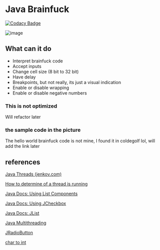# Java Brainfuck
[![Codacy Badge](https://api.codacy.com/project/badge/Grade/5b3a7616a2054651a686c3254e7a7754)](https://www.codacy.com/manual/0x4kgi/java-brainfuck?utm_source=github.com&amp;utm_medium=referral&amp;utm_content=0x4kgi/java-brainfuck&amp;utm_campaign=Badge_Grade)

![image](https://i.imgur.com/tTip51r.png)

## What can it do

 * Interpret brainfuck code
 * Accept inputs
 * Change cell size (8 bit to 32 bit)
 * Have delay
 * Breakpoints, but not really, its just a visual indication
 * Enable or disable wrapping
 * Enable or disable negative numbers

### This is not optimized

Will refactor later

### the sample code in the picture

The hello world brainfuck code is not mine, I found it in coldegolf lol, will add the link later

## references

[Java Threads (jenkov.com)](http://tutorials.jenkov.com/java-concurrency/creating-and-starting-threads.html)

[How to determine of a thread is running](https://stackoverflow.com/questions/861346/in-java-how-do-you-determine-if-a-thread-is-running)

[Java Docs: Using List Components](https://docs.oracle.com/javase/tutorial/uiswing/components/list.html)

[Java Docs: Using JCheckbox](https://docs.oracle.com/javase/7/docs/api/javax/swing/JCheckBox.html)

[Java Docs: JList](https://docs.oracle.com/javase/8/docs/api/javax/swing/JList.html#setSelectedValue-java.lang.Object-boolean-)

[Java Multithreading](https://www.guru99.com/multithreading-java.html)

[JRadioButton](https://www.geeksforgeeks.org/jradiobutton-java-swing/)

[char to int](https://www.javatpoint.com/java-char-to-int)
